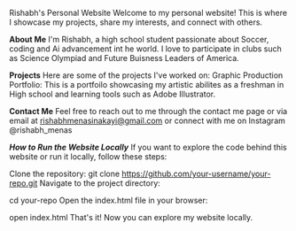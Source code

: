 Rishabh's Personal Website
Welcome to my personal website! This is where I showcase my projects, share my interests, and connect with others.

**About Me**
I'm Rishabh, a high school student passionate about Soccer, coding and Ai advancement int he world. I love to participate in clubs such as Science Olympiad and Future Buisness Leaders of America.

**Projects**
Here are some of the projects I've worked on:
Graphic Production Portfolio: This is a portfoilo showcasing my artistic abilites as a freshman in High school and learning tools such as Adobe Illustrator.                        


**Contact Me**
Feel free to reach out to me  through the contact me page or via email at rishabhmenasinakayi@gmail.com or connect with me on Instagram @rishabh_menas

***How to Run the Website Locally***
If you want to explore the code behind this website or run it locally, follow these steps:

Clone the repository:
git clone https://github.com/your-username/your-repo.git
Navigate to the project directory:

cd your-repo
Open the index.html file in your browser:

open index.html
That's it! Now you can explore my website locally.
